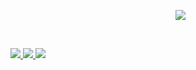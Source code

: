 <p align="right"> <!-- Align the content to the right -->
<img src="https://readme-typing-svg.demolab.com?font=Georgia&size=32&duration=2200&pause=120&multiline=true&width=600&height=120&lines=Mohit+Janbandhu".alt="Typing SVG">
</p>
<div align="right"> <!-- Align the content to the right -->
<span style="opacity: 0;">Certified Data Scientist</span>
 </div>

<p align="center"> <!-- Center-align the content -->
    <!-- Links to personal website, resume, LinkedIn, and email -->
    <a href="https://www.linkedin.com/in/mohitjanbandhu">
        <img src="https://img.shields.io/badge/-Linkedin-blue?style=flat-square&logo=linkedin">
    </a>
    <a href="mailto:mohitjanbandhu44@gmail.com">
        <img src="https://img.shields.io/badge/-Email-red?style=flat-square&logo=gmail&logoColor=white">
    </a>
    <a href="https://www.kaggle.com/mohitjanbandhu">
        <img src="https://img.shields.io/badge/-Kaggle-blue?style=flat-square&logo=Kaggle&logoColor=white">
    </a>
</p>

 






